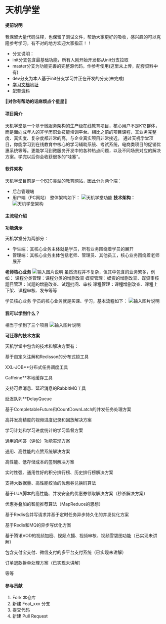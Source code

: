 # 天机学堂

#### 提前说明
我保留大量代码注释，也保留了测试文件，帮助大家更好的吸收，感兴趣的可以克隆参考学习，有不对的地方欢迎大家指正！！

- 分支说明：
- init分支包含最基础功能，所有人刚开始开发都从init分支拉取
- master分支为功能完善的完整源代码，作参考使用(这里未上传，配套资料中有)
- dev分支为本人基于init分支学习并正在开发的分支(未完成)
- [学习文档地址](https://b11et3un53m.feishu.cn/wiki/wikcnrigEuKkRaba6YaZubSuINf)
- [配套资料](https://pan.baidu.com/s/1xH1_5-rp28TSpZz97fmdBg?pwd=1024)

 **🌟对你有帮助的话麻烦点个星星🌟** 
#### 项目简介
天机学堂是一个基于微服务架构的生产级在线教育项目，核心用户不是K12群体，而是面向成年人的非学历职业技能培训平台。相比之前的项目课程，其业务完整度、真实度、复杂度都非常的高，与企业真实项目非常接近。
通过天机学堂项目，你能学习到在线教育中核心的学习辅助系统、考试系统，电商类项目的促销优惠系统等等。更能学习到微服务开发中的各种热点问题，以及不同场景对应的解决方案。学完以后你会收获很多的“哇塞”。

#### 软件架构
天机学堂目前是一个B2C类型的教育网站，因此分为两个端：
- 后台管理端
- 用户端（PC网站）
整体架构如下：
![天机学堂功能](https://foruda.gitee.com/images/1700665982521373114/93d9dd7b_8078688.png "天机学堂功能")
 **技术架构：** 
![天机学堂架构](https://foruda.gitee.com/images/1700666042713339262/1be5f686_8078688.png "天机学堂技术架构")
#### 主流程介绍
 **功能演示**
 
天机学堂分为两部分：

- 学生端：其核心业务主体就是学员，所有业务围绕着学员的展开
- 管理端：其核心业务主体包括老师、管理员、其他员工，核心业务围绕着老师展开

 **老师核心业务** 
![输入图片说明](https://foruda.gitee.com/images/1700666391329708364/9774ad8b_8078688.png "屏幕截图")
虽然流程并不复杂，但其中包含的业务繁多，例如：
课程分类管理：课程分类的增删改查
媒资管理：媒资的增删改查、媒资审核
题目管理：试题的增删改查、试题批阅、审核
课程管理：课程增删改查、课程上下架、课程审核、发布等等

学员核心业务
学员的核心业务就是买课、学习，基本流程如下：
![输入图片说明](https://foruda.gitee.com/images/1700666459641565715/49dd9370_8078688.png "屏幕截图")
#### 我可以学到什么？
相当于学到了三个项目
![输入图片说明](https://foruda.gitee.com/images/1700666508901694539/13af7161_8078688.png "屏幕截图")

 **可迁移的技术方案** 

天机学堂中包含的技术和解决方案有：

基于自定义注解和Redisson的分布式锁工具

XXL-JOB**分布式任务调度工具

Caffeine**本地缓存工具

支持可靠消息、延迟消息的RabbitMQ工具

延迟队列**DelayQueue

基于CompletableFuture和CountDownLatch的并发任务处理方案

高并发高精度的视频进度记录和回放解决方案

学习计划和学习进度统计的学习监督方案

通用的问答（评论）功能实现方案

通用、高性能的点赞系统解决方案

高性能、低存储成本的签到解决方案

实时性强、通用性好的积分排行榜、历史排行榜解决方案

支持大数据量、高性能校验的优惠券兑换码算法

基于LUA脚本的高性能、并发安全的优惠券领取解决方案（秒杀解决方案）

优惠券叠加的智能推荐算法（MapReduce的思想）

基于Redis合并写请求并基于定时任务异步持久化的并发优化方案

基于Redis和MQ的异步写优化方案

基于腾讯VOD的视频加密、视频点播、视频审核、视频雪碧图功能（已实现未讲解）

包含支付宝支付、微信支付的多平台支付系统（已实现未讲解）

订单退款拆单处理方案（已实现未讲解）

等等
#### 参与贡献

1.  Fork 本仓库
2.  新建 Feat_xxx 分支
3.  提交代码
4.  新建 Pull Request


